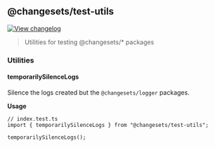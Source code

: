 ## @changesets/test-utils

[![View changelog](https://img.shields.io/badge/changelogs.xyz-Explore%20Changelog-brightgreen)](https://changelogs.xyz/@changesets/test-utils)

> Utilities for testing @changesets/\* packages

### Utilities

#### temporarilySilenceLogs

Silence the logs created but the `@changesets/logger` packages.

**Usage**

```
// index.test.ts
import { temporarilySilenceLogs } from "@changesets/test-utils";

temporarilySilenceLogs();
```
